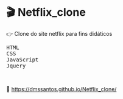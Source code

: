 # :clapper: Netflix_clone

:point_right: Clone do site netflix para fins didáticos

<kbd>HTML</kbd>  
<kbd>CSS</kbd>  
<kbd>JavaScript</kbd>  
<kbd>Jquery</kbd>

&nbsp;

:link:  https://dmssantos.github.io/Netflix_clone/
